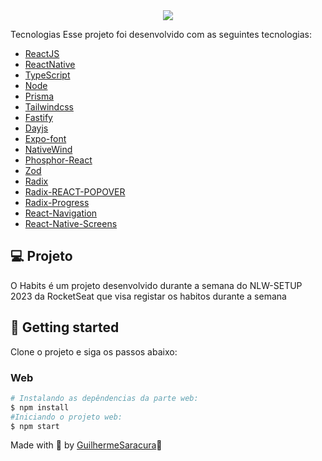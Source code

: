<div align="center">
<img src="https://user-images.githubusercontent.com/70351782/213948336-cc00ea30-8dee-4c46-bd60-117a25c8d791.png"/>
</div>

Tecnologias
Esse projeto foi desenvolvido com as seguintes tecnologias:

- [ReactJS](https://reactjs.org)
- [ReactNative](https://reactjs.org)
- [TypeScript](https://www.typescriptlang.org/)
- [Node](https://nodejs.org/)
- [Prisma](https://www.prisma.io/)
- [Tailwindcss](https://tailwindcss.com/)
- [Fastify](https://www.fastify.io/)
- [Dayjs](https://day.js.org/)
- [Expo-font](https://docs.expo.dev/versions/latest/sdk/font)
- [NativeWind](https://www.nativewind.dev/quick-starts/expo)
- [Phosphor-React](https://www.npmjs.com/package/phosphor-react)
- [Zod](https://www.npmjs.com/package/zod)
- [Radix](https://www.radix-ui.com/)
- [Radix-REACT-POPOVER](https://www.radix-ui.com/docs/primitives/components/popover)
- [Radix-Progress](https://www.radix-ui.com/docs/primitives/components/progress)
- [React-Navigation](https://reactnavigation.org/)
- [React-Native-Screens](https://reactnavigation.org/docs/getting-started/)


## 💻 Projeto

O Habits é um projeto desenvolvido durante a semana do NLW-SETUP 2023 da RocketSeat que visa registar os habitos durante a semana

## 🚀 Getting started

Clone o projeto e siga os passos abaixo:

### Web

```bash
# Instalando as depêndencias da parte web:
$ npm install
#Iniciando o projeto web:
$ npm start
```

Made with 💜 by [GuilhermeSaracura](https://github.com/GuilhermeSaracura)👋
